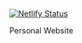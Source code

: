 [![Netlify Status](https://api.netlify.com/api/v1/badges/e0e32e99-dd60-4020-b59c-93d8d692a7f4/deploy-status)](https://app.netlify.com/sites/alokrai/deploys)

Personal Website